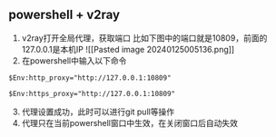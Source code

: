## powershell + v2ray
1. v2ray打开全局代理，获取端口
	比如下图中的端口就是10809，前面的127.0.0.1是本机IP
	![[Pasted image 20240125005136.png]]
2. 在powershell中输入以下命令
  ```
  $Env:http_proxy="http://127.0.0.1:10809"
  ```
  ```
  $Env:https_proxy="http://127.0.0.1:10809"
  ```
3. 代理设置成功，此时可以进行git pull等操作
4. 代理只在当前powershell窗口中生效，在关闭窗口后自动失效
